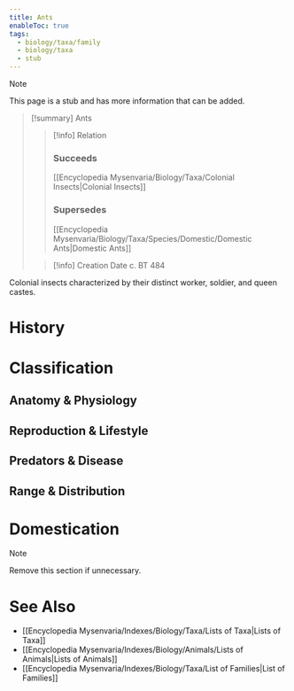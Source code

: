 ```yaml
---
title: Ants
enableToc: true
tags:
  - biology/taxa/family
  - biology/taxa
  - stub
---
```


> [!note]
> This page is a stub and has more information that can be added.

> [!summary] Ants
> > [!info] Relation
> > ### Succeeds
> > [[Encyclopedia Mysenvaria/Biology/Taxa/Colonial Insects|Colonial Insects]]
> > ### Supersedes
> > [[Encyclopedia Mysenvaria/Biology/Taxa/Species/Domestic/Domestic Ants|Domestic Ants]]
>
> > [!info] Creation Date
> > c. BT 484

Colonial insects characterized by their distinct worker, soldier, and queen castes.
# History

# Classification
## Anatomy & Physiology

## Reproduction & Lifestyle

## Predators & Disease

## Range & Distribution

# Domestication

> [!note]
> Remove this section if unnecessary.
# See Also
- [[Encyclopedia Mysenvaria/Indexes/Biology/Taxa/Lists of Taxa|Lists of Taxa]]
- [[Encyclopedia Mysenvaria/Indexes/Biology/Animals/Lists of Animals|Lists of Animals]]
- [[Encyclopedia Mysenvaria/Indexes/Biology/Taxa/List of Families|List of Families]]